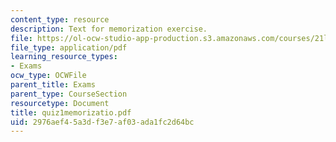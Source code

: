```yaml
---
content_type: resource
description: Text for memorization exercise.
file: https://ol-ocw-studio-app-production.s3.amazonaws.com/courses/21l-012-forms-of-western-narrative-spring-2004/2976aef45a3df3e7af03ada1fc2d64bc_quiz1memorizatio.pdf
file_type: application/pdf
learning_resource_types:
- Exams
ocw_type: OCWFile
parent_title: Exams
parent_type: CourseSection
resourcetype: Document
title: quiz1memorizatio.pdf
uid: 2976aef4-5a3d-f3e7-af03-ada1fc2d64bc
---
```

